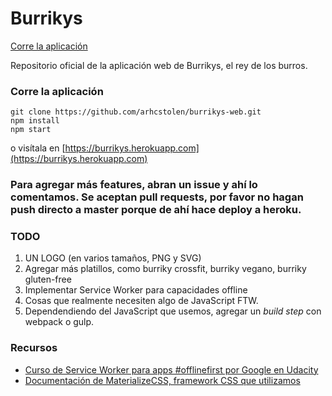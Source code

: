 # Burrikys

[Corre la aplicación](#corre-la-aplicación)

Repositorio oficial de la aplicación web de Burrikys, el rey de los burros.

### Corre la aplicación

```
git clone https://github.com/arhcstolen/burrikys-web.git
npm install
npm start
```

o visítala en [https://burrikys.herokuapp.com](https://burrikys.herokuapp.com)

### Para agregar más features, abran un issue y ahí lo comentamos. Se aceptan pull requests, por favor no hagan push directo a master porque de ahí hace deploy a heroku.

### TODO

1. UN LOGO (en varios tamaños, PNG y SVG)
2. Agregar más platillos, como burriky crossfit, burriky vegano, burriky gluten-free
3. Implementar Service Worker para capacidades offline
4. Cosas que realmente necesiten algo de JavaScript FTW.
5. Dependendiendo del JavaScript que usemos, agregar un *build step* con webpack o gulp.

### Recursos

- [Curso de Service Worker para apps #offlinefirst por Google en Udacity](https://www.udacity.com/course/offline-web-applications--ud899)
- [Documentación de MaterializeCSS, framework CSS que utilizamos](http://materializecss.com/)
